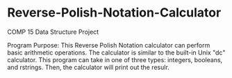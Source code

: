 # Reverse-Polish-Notation-Calculator

COMP 15 Data Structure Project

Program Purpose:
This Reverse Polish Notation calculator can perform basic arithmetic operations. 
The calculator is similar to the built-in Unix "dc" calculator. This program can 
take in one of three types: integers, booleans, and rstrings. Then, the calculator will print out the resulr. 

